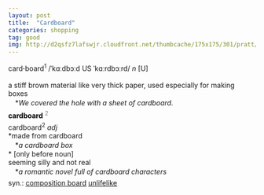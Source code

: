 ```yaml
---
layout: post
title:  "Cardboard"
categories: shopping
tag: good
img: http://d2qsfz7lafswjr.cloudfront.net/thumbcache/175x175/301/pratt/large/PRA0039-11-25x8-75x6-MD.jpg
---
```

<DIV style="MARGIN: 0px 0px 5px">card<B>·</B>board<SUP>1</SUP> /ˈkɑːdbɔːd US ˈkɑːrdbɔːrd/ <I>n</I> [U] <BR><BR>a stiff brown material like very thick paper, used especially for making boxes<BR>　*<I>We covered the hole with a sheet of cardboard.</I></DIV>
<DIV style="COLOR: #808080; MARGIN: 0px 0px 5px; LINE-HEIGHT: normal"><SPAN style="FONT-SIZE: 10.5pt; COLOR: #000000; LINE-HEIGHT: normal"><B>cardboard</B></SPAN> <SUP style="FONT-SIZE: 83%; LINE-HEIGHT: normal">2</SUP> </DIV>
<DIV style="MARGIN: 0px 0px 5px">cardboard<SUP>2</SUP> <I>adj</I> <BR>*made from cardboard<BR>　*<I>a cardboard box</I><BR>* [only before noun] <BR>seeming silly and not real<BR>　*<I>a romantic novel full of cardboard characters</I></DIV>
<DIV style="MARGIN: 0px 0px 5px">
<DIV style="MARGIN: 4px 0px">syn.: <A href="{{ site.baseurl }}/composition%20board"><U>composition board</U></A> <A href="{{ site.baseurl }}/unlifelike"><U>unlifelike</U></A></DIV></DIV>
